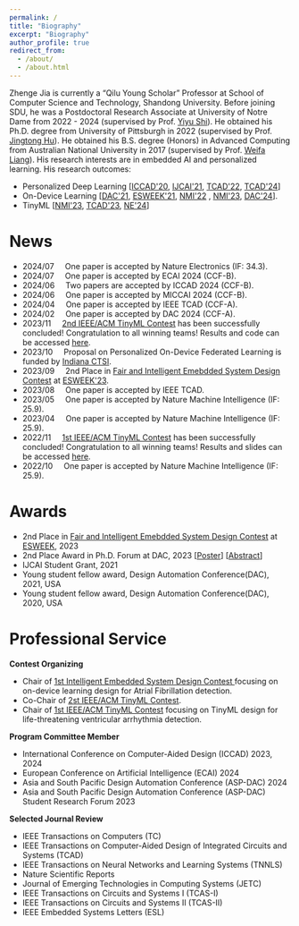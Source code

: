 ```yaml
---
permalink: /
title: "Biography"
excerpt: "Biography"
author_profile: true
redirect_from: 
  - /about/
  - /about.html
---
```

Zhenge Jia is currently a “Qilu Young Scholar” Professor at School of Computer Science and Technology, Shandong University.
Before joining SDU, he was a Postdoctoral Research Associate at University of Notre Dame from 2022 - 2024 (supervised by Prof. [Yiyu Shi](https://www3.nd.edu/~scl/index.html)). 
He obtained his Ph.D. degree from University of Pittsburgh in 2022 (supervised by Prof. [Jingtong Hu](https://sites.pitt.edu/~jthu/index.html)). 
He obtained his B.S. degree (Honors) in Advanced Computing from Australian National University in 2017 (supervised by Prof. [Weifa Liang](https://www.cs.cityu.edu.hk/~weliang/)). 
His research interests are in embedded AI and personalized learning.
His research outcomes:
* Personalized Deep Learning [[ICCAD'20](https://dl.acm.org/doi/abs/10.1145/3400302.3415774?casa_token=tqZyGxa0C34AAAAA:gulGfir-bcDA-Y5VLTB6Dofwk20T4rGazQjxrxcH10hyNhrpHaW5vocT9eviqRBDMvYE_553wDGq7ao), [IJCAI'21](https://www.ijcai.org/proceedings/2021/0359.pdf), [TCAD'22](https://ieeexplore.ieee.org/document/9743335), [TCAD'24](https://ieeexplore.ieee.org/document/10499975)]
* On-Device Learning [[DAC'21](https://ieeexplore.ieee.org/document/9586123/metrics#metrics), [ESWEEK'21](https://dl.acm.org/doi/10.1145/3476987), [NMI'22](https://www.nature.com/articles/s42256-022-00567-4) , [NMI'23](https://www.nature.com/articles/s42256-023-00670-0),  [DAC'24](https://arxiv.org/abs/2311.12275)].
* TinyML [[NMI'23](https://www.nature.com/articles/s42256-023-00659-9), [TCAD'23](https://ieeexplore.ieee.org/document/10233940), [NE'24](https://www.nature.com/articles/s41928-024-01213-0)]


# News
* 2024/07 &nbsp; &nbsp;    One paper is accepted by Nature Electronics (IF: 34.3).
* 2024/07 &nbsp; &nbsp;    One paper is accepted by ECAI 2024 (CCF-B).
* 2024/06 &nbsp; &nbsp;    Two papers are accepted by ICCAD 2024 (CCF-B).
* 2024/06 &nbsp; &nbsp;    One paper is accepted by MICCAI 2024 (CCF-B).
* 2024/04 &nbsp; &nbsp;    One paper is accepted by IEEE TCAD (CCF-A).
* 2024/02 &nbsp; &nbsp;    One paper is accepted by DAC 2024 (CCF-A).
* 2023/11 &nbsp; &nbsp;    [2nd IEEE/ACM TinyML Contest](https://tinymlcontest.github.io/TinyML-Design-Contest-2023/) has been successfully concluded! Congratulation to all winning teams! Results and code can be accessed [here](https://tinymlcontest.github.io/TinyML-Design-Contest-2023/Winners.html).
* 2023/10 &nbsp; &nbsp;    Proposal on Personalized On-Device Federated Learning is funded by [Indiana CTSI](https://indianactsi.org/).
* 2023/09 &nbsp; &nbsp;    2nd Place in [Fair and Intelligent Emebdded System Design Contest](https://esfair2023.github.io/ESFair/) at [ESWEEK'23](https://esweek.org/tiny-and-fair-ml-design/). 
* 2023/08 &nbsp; &nbsp;    One paper is accepted by IEEE TCAD.
* 2023/05 &nbsp; &nbsp;    One paper is accepted by Nature Machine Intelligence (IF: 25.9).
* 2023/04 &nbsp; &nbsp;    One paper is accepted by Nature Machine Intelligence (IF: 25.9).
* 2022/11 &nbsp; &nbsp;    [1st IEEE/ACM TinyML Contest](https://tinymlcontest.github.io/TinyML-Design-Contest/) has been successfully concluded! Congratulation to all winning teams! Results and slides can be accessed [here](https://tinymlcontest.github.io/TinyML-Design-Contest/Winners.html).
* 2022/10 &nbsp; &nbsp;    One paper is accepted by Nature Machine Intelligence (IF: 25.9).

[//]: # (* 2022/08 &nbsp; &nbsp;    Join [Sustainable Computing Laboratory &#40;SCL&#41;]&#40;https://www3.nd.edu/~scl/index.html&#41; at University of Notre Dame.)

[//]: # (* 2022/08 &nbsp; &nbsp;    Obtain Ph.D. degree from University of Pittsburgh.)

[//]: # (* 2022/07 &nbsp; &nbsp;    Launch [1st IEEE/ACM TinyML Contest]&#40;https://tinymlcontest.github.io/TinyML-Design-Contest/&#41;.)

# Awards
* 2nd Place in [Fair and Intelligent Emebdded System Design Contest](https://esfair2023.github.io/ESFair/) at [ESWEEK](https://esweek.org/tiny-and-fair-ml-design/), 2023 
* 2nd Place Award in Ph.D. Forum at DAC, 2023 [[Poster](https://drive.google.com/file/d/117iJwE_jHYDHIGQ5v2BSLEYuU1khPRd0/view?usp=sharing)] [[Abstract](https://drive.google.com/file/d/1D79GJMJfS3gwThoH8d4TxPMr2FrZ193D/view?usp=sharing)]
* IJCAI Student Grant, 2021
* Young student fellow award, Design Automation Conference(DAC), 2021, USA 
* Young student fellow award, Design Automation Conference(DAC), 2020, USA

# Professional Service 
**Contest Organizing** 
* Chair of [1st Intelligent Embedded System Design Contest ](https://iesdcontest.github.io/iesd-2024/) focusing on on-device learning design for Atrial Fibrillation detection. 
* Co-Chair of [2st IEEE/ACM TinyML Contest](https://tinymlcontest.github.io/TinyML-Design-Contest-2023/index.html). 
* Chair of [1st IEEE/ACM TinyML Contest](https://tinymlcontest.github.io/TinyML-Design-Contest/) focusing on TinyML design for life-threatening ventricular arrhythmia detection. 

**Program Committee Member**
* International Conference on Computer-Aided Design (ICCAD) 2023, 2024
* European Conference on Artificial Intelligence (ECAI) 2024
* Asia and South Pacific Design Automation Conference (ASP-DAC) 2024
* Asia and South Pacific Design Automation Conference (ASP-DAC) Student Research Forum 2023

**Selected Journal Review**
* IEEE Transactions on Computers (TC)
* IEEE Transactions on Computer-Aided Design of Integrated Circuits and Systems (TCAD)
* IEEE Transactions on Neural Networks and Learning Systems (TNNLS)
* Nature Scientific Reports
* Journal of Emerging Technologies in Computing Systems (JETC)
* IEEE Transactions on Circuits and Systems I (TCAS-I)
* IEEE Transactions on Circuits and Systems II (TCAS-II)
* IEEE Embedded Systems Letters (ESL)

[//]: # (* IEEE Access)
[//]: # (* ACM Transactions on Cyber-Physical Systems &#40;TCPS&#41;)





[//]: # (# Teaching &#40;as Teaching Assistant&#41;)

[//]: # (* **ECE 0142** Computer Organization, Spring 2018)

[//]: # (* **ECE 0132** Digital Logic, Fall 2018)

[//]: # (* **ECE 0501** Digital Logic Laboratory, Spring 2019)

[//]: # (* **CoE 1502** Advanced Digital Design Concepts, Fall 2019)